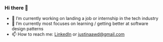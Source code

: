 ### Hi there 👋


- 🔭 I’m currently working on landing a job or internship in the tech industry
- 🌱 I’m currently most focuses on learning / getting better at software design patterns
- 📫 How to reach me: [LinkedIn](https://www.linkedin.com/in/justinaawd) or justinaawd@gmail.com

<!--

- 👯 I’m looking to collaborate on ...
- 🤔 I’m looking for help with ...
- 💬 Ask me about ...

- 😄 Pronouns: ...
- ⚡ Fun fact: ...
-->
